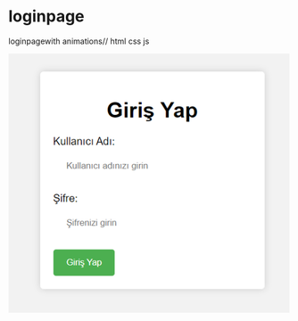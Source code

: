 # loginpage
loginpagewith animations// html css js



![Alt text](https://github.com/megalacugalabayt/loginpage/blob/2266dac40defaef6d267ace21c21dbbbab1cc1ba/loginpage/login.jpg?raw=true "Title")
